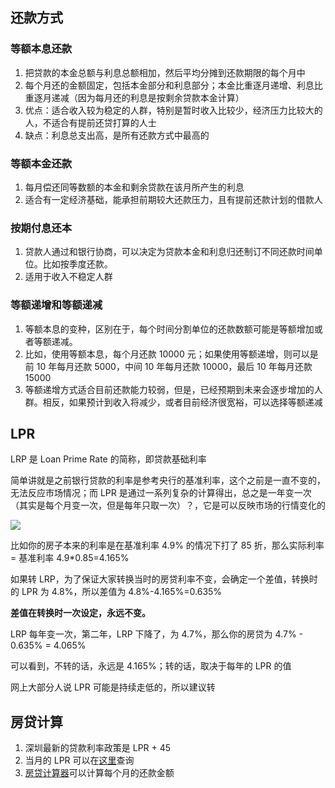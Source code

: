 ## 还款方式
### 等额本息还款
1. 把贷款的本金总额与利息总额相加，然后平均分摊到还款期限的每个月中
2. 每个月还的金额固定，包括本金部分和利息部分；本金比重逐月递增、利息比重逐月递减（因为每月还的利息是按剩余贷款本金计算）
3. 优点：适合收入较为稳定的人群，特别是暂时收入比较少，经济压力比较大的人，不适合有提前还贷打算的人士
4. 缺点：利息总支出高，是所有还款方式中最高的

### 等额本金还款
1. 每月偿还同等数额的本金和剩余贷款在该月所产生的利息
2. 适合有一定经济基础，能承担前期较大还款压力，且有提前还款计划的借款人

### 按期付息还本
1. 贷款人通过和银行协商，可以决定为贷款本金和利息归还制订不同还款时间单位。比如按季度还款。
2. 适用于收入不稳定人群


### 等额递增和等额递减
1. 等额本息的变种，区别在于，每个时间分割单位的还款数额可能是等额增加或者等额递减。
2. 比如，使用等额本息，每个月还款 10000 元；如果使用等额递增，则可以是前 10 年每月还款 5000，中间 10 年每月还款 10000，最后 10 年每月还款 15000
3. 等额递增方式适合目前还款能力较弱，但是，已经预期到未来会逐步增加的人群。相反，如果预计到收入将减少，或者目前经济很宽裕，可以选择等额递减

## LPR
LRP 是 Loan Prime Rate 的简称，即贷款基础利率

简单讲就是之前银行贷款的利率是参考央行的基准利率，这个之前是一直不变的，无法反应市场情况；而 LPR 是通过一系列复杂的计算得出，总之是一年变一次（其实是每个月变一次，但是每年只取一次）？，它是可以反映市场的行情变化的

![](https://pic1.zhimg.com/80/v2-a69cd1abad61a99aea5c0fb2271011dc_1440w.jpg)

比如你的房子本来的利率是在基准利率 4.9% 的情况下打了 85 折，那么实际利率 = 基准利率 4.9*0.85=4.165%

如果转 LRP，为了保证大家转换当时的房贷利率不变，会确定一个差值，转换时的 LPR 为 4.8%，所以差值为 4.8%-4.165%=0.635%

**差值在转换时一次设定，永远不变。**

LRP 每年变一次，第二年，LRP 下降了，为 4.7%，那么你的房贷为 4.7% - 0.635% = 4.065%

可以看到，不转的话，永远是 4.165%；转的话，取决于每年的 LPR 的值

网上大部分人说 LPR 可能是持续走低的，所以建议转

## 房贷计算
1. 深圳最新的贷款利率政策是 LPR + 45
2. 当月的 LPR 可以在[这里](https://www.bankofchina.com/fimarkets/lilv/fd32/201310/t20131031_2591219.html)查询
3. [房贷计算器](https://www.cmbchina.com/CmbWebPubInfo/Cal_Loan_Per.aspx?chnl=dkjsq)可以计算每个月的还款金额